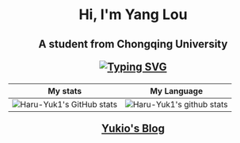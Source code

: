 
<h1 align = "center">Hi, I'm Yang Lou  
<h2 align = "center">A student from Chongqing University

[![Typing SVG](https://readme-typing-svg.herokuapp.com?color=%2336BCF7&center=true&vCenter=true&width=600&lines=Hi+there+👋,I'm+Yang+Lou;+Welcome+to+My+Profile!;一+个+大+三+学+生;Always+learning+new+things+;Machine+learning+enthusiast+)](https://git.io/typing-svg)


<!-- ### <center>My stats</center>  -->
   

<!--   my-skils -->

|<center>My stats</center>|<center>My Language</center> |
|-----------------------------------------------------------------------------------------------------------------------------------------|---------------------------------------------------------------------------------------------------------------------------|
| ![Haru-Yuk1's GitHub stats](https://github-readme-stats.vercel.app/api?username=Haru-Yuk1&show_icons=true&theme=radical&card_width=200&bg_color=00000000) | ![Haru-Yuk1's github stats](https://github-readme-stats.vercel.app/api/top-langs/?username=Haru-Yuk1&theme=radical&layout=compact&card_width=200)|

<!-- my-blogs -->


[Yukio's Blog](https://haru-yuk1.github.io/MyBlog/)
